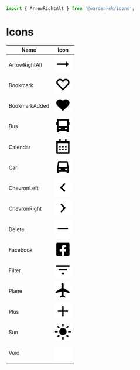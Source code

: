 ```ts
import { ArrowRightAlt } from '@warden-sk/icons';
```
# Icons
| Name | Icon |
| --- | :---: |
| ArrowRightAlt | ![ArrowRightAlt](./output/ArrowRightAlt.svg) |
| Bookmark | ![Bookmark](./output/Bookmark.svg) |
| BookmarkAdded | ![BookmarkAdded](./output/BookmarkAdded.svg) |
| Bus | ![Bus](./output/Bus.svg) |
| Calendar | ![Calendar](./output/Calendar.svg) |
| Car | ![Car](./output/Car.svg) |
| ChevronLeft | ![ChevronLeft](./output/ChevronLeft.svg) |
| ChevronRight | ![ChevronRight](./output/ChevronRight.svg) |
| Delete | ![Delete](./output/Delete.svg) |
| Facebook | ![Facebook](./output/Facebook.svg) |
| Filter | ![Filter](./output/Filter.svg) |
| Plane | ![Plane](./output/Plane.svg) |
| Plus | ![Plus](./output/Plus.svg) |
| Sun | ![Sun](./output/Sun.svg) |
| Void | ![Void](./output/Void.svg) |
